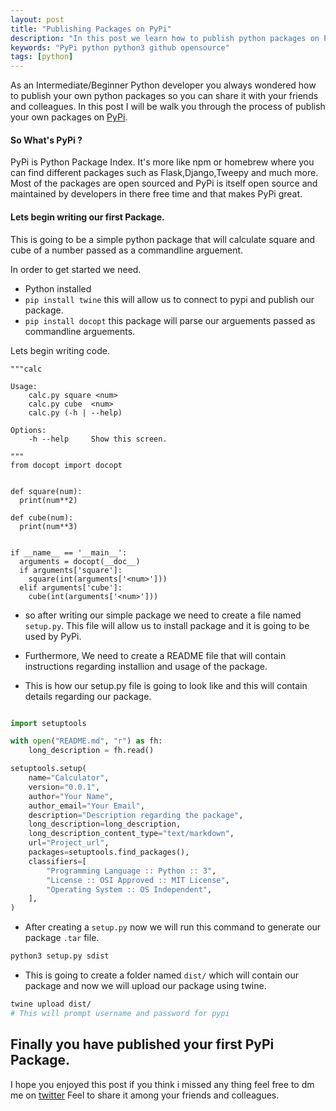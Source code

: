 ```yaml
---
layout: post
title: "Publishing Packages on PyPi"
description: "In this post we learn how to publish python packages on PyPi"
keywords: "PyPi python python3 github opensource"
tags: [python]
---
```




As an Intermediate/Beginner Python developer you always wondered how to publish
your own python packages so you can share it with your friends and colleagues.
In this post I will be walk you through the process of publish your own packages
on [PyPi](https://pypi.org/).

#### So What's PyPi ?
PyPi is Python Package Index. It's more like npm or homebrew  where you can find different
packages such as Flask,Django,Tweepy and much more. Most of the packages are open sourced 
and PyPi is itself open source and maintained by developers in there free time and that 
makes PyPi great.

#### Lets begin writing our first Package.
This is going to be a simple python package that will calculate square and cube of a number passed as a commandline arguement.

In order to get started we need.
  - Python installed
  - `pip install twine` this will allow us to connect to pypi and publish our package.
  - `pip install docopt` this package will parse our arguements passed as commandline arguements.
 
Lets begin writing code.



~~~~~~~~
"""calc

Usage:
    calc.py square <num>
    calc.py cube  <num>
    calc.py (-h | --help)

Options:
    -h --help     Show this screen.

"""
from docopt import docopt 


def square(num):
  print(num**2) 

def cube(num):
  print(num**3)


if __name__ == '__main__':                                                                                                                              
  arguments = docopt(__doc__)
  if arguments['square']:
    square(int(arguments['<num>']))
  elif arguments['cube']:
    cube(int(arguments['<num>']))
~~~~~~~~


- so after writing our simple package we need to create a file named 
`setup.py`. This file will allow us to install package and it is going to be used by PyPi.
- Furthermore, We need to create a README file that will contain instructions regarding installion and usage of the package.

- This is how our setup.py file is going to look like and this will contain details regarding our package.


```python

import setuptools

with open("README.md", "r") as fh:
    long_description = fh.read()

setuptools.setup(
    name="Calculator",
    version="0.0.1",
    author="Your Name",
    author_email="Your Email",
    description="Description regarding the package",
    long_description=long_description,
    long_description_content_type="text/markdown",
    url="Project_url",
    packages=setuptools.find_packages(),
    classifiers=[
        "Programming Language :: Python :: 3",
        "License :: OSI Approved :: MIT License",
        "Operating System :: OS Independent",
    ],
)

```


- After creating a `setup.py` now we will run this command to generate our package `.tar` file.

 

```bash
python3 setup.py sdist

```


- This is going to create a folder named `dist/` which will contain our package and now we will upload our package using twine.


```bash
twine upload dist/
# This will prompt username and password for pypi
```


## Finally you have published your first PyPi Package.

I hope you enjoyed this post if you think i missed any thing feel free to dm me on [twitter](https://twitter.com/) 
Feel to share it among your friends and colleagues.
